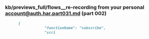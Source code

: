 ### kb/previews_full/flows__re-recording from your personal account@auth.har.part031.md (part 002)

```md
      {
                  "functionName": "subscribe",
                  "scri
```

```
